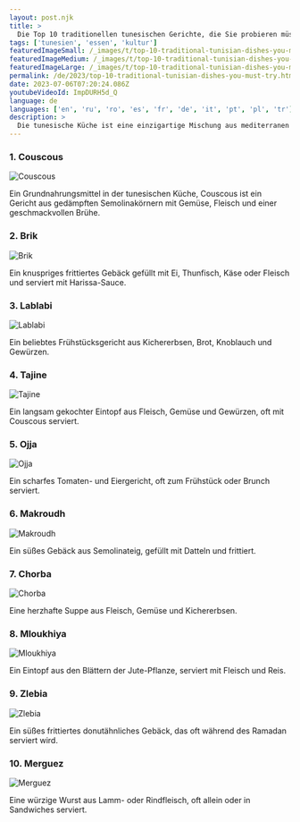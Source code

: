 ```yaml
---
layout: post.njk
title: >
  Die Top 10 traditionellen tunesischen Gerichte, die Sie probieren müssen
tags: ['tunesien', 'essen', 'kultur']
featuredImageSmall: /_images/t/top-10-traditional-tunisian-dishes-you-must-try-cover-de-small.webp
featuredImageMedium: /_images/t/top-10-traditional-tunisian-dishes-you-must-try-cover-de-medium.webp
featuredImageLarge: /_images/t/top-10-traditional-tunisian-dishes-you-must-try-cover-de-large.webp
permalink: /de/2023/top-10-traditional-tunisian-dishes-you-must-try.html
date: 2023-07-06T07:20:24.086Z
youtubeVideoId: ImpDURH5d_Q
language: de
languages: ['en', 'ru', 'ro', 'es', 'fr', 'de', 'it', 'pt', 'pl', 'tr']
description: >
  Die tunesische Küche ist eine einzigartige Mischung aus mediterranen und nordafrikanischen Aromen. Von Couscous bis Brik, hier sind zehn traditionelle tunesische Gerichte, die Sie nicht verpassen sollten.
---
```


### 1. Couscous

![Couscous](/_images/0/0be33b59c3efb388998e0a24a85735ce-medium.webp)

Ein Grundnahrungsmittel in der tunesischen Küche, Couscous ist ein Gericht aus gedämpften Semolinakörnern mit Gemüse, Fleisch und einer geschmackvollen Brühe.

### 2. Brik

![Brik](/_images/c/c66a2602b43f63bfea860feceec9d94f-medium.webp)

Ein knuspriges frittiertes Gebäck gefüllt mit Ei, Thunfisch, Käse oder Fleisch und serviert mit Harissa-Sauce.

### 3. Lablabi

![Lablabi](/_images/e/ef4fe76a01b841ad59d25d73f6edec5b-medium.webp)

Ein beliebtes Frühstücksgericht aus Kichererbsen, Brot, Knoblauch und Gewürzen.

### 4. Tajine

![Tajine](/_images/2/2d54ec196d1ffb97d8a2d76db01bf97b-medium.webp)

Ein langsam gekochter Eintopf aus Fleisch, Gemüse und Gewürzen, oft mit Couscous serviert.

### 5. Ojja

![Ojja](/_images/8/8f3897a279ebf7365a08560cea0950aa-medium.webp)

Ein scharfes Tomaten- und Eiergericht, oft zum Frühstück oder Brunch serviert.

### 6. Makroudh

![Makroudh](/_images/4/4f95d5b6ecc136fbc68070b4dac6fe11-medium.webp)

Ein süßes Gebäck aus Semolinateig, gefüllt mit Datteln und frittiert.

### 7. Chorba

![Chorba](/_images/9/9c6cb747a46626a67cfd220780f9cecc-medium.webp)

Eine herzhafte Suppe aus Fleisch, Gemüse und Kichererbsen.

### 8. Mloukhiya

![Mloukhiya](/_images/5/5fe9c60d91127e5b3c12219aac226c10-medium.webp)

Ein Eintopf aus den Blättern der Jute-Pflanze, serviert mit Fleisch und Reis.

### 9. Zlebia

![Zlebia](/_images/b/bce0575fb024cd7085b7705a9afe0232-medium.webp)

Ein süßes frittiertes donutähnliches Gebäck, das oft während des Ramadan serviert wird.

### 10. Merguez

![Merguez](/_images/3/363bac871f6699f45a17f746821bfba1-medium.webp)

Eine würzige Wurst aus Lamm- oder Rindfleisch, oft allein oder in Sandwiches serviert.


